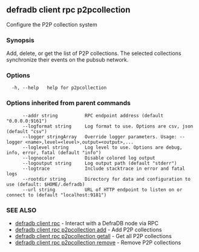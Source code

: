 ## defradb client rpc p2pcollection

Configure the P2P collection system

### Synopsis

Add, delete, or get the list of P2P collections.
The selected collections synchronize their events on the pubsub network.

### Options

```
  -h, --help   help for p2pcollection
```

### Options inherited from parent commands

```
      --addr string          RPC endpoint address (default "0.0.0.0:9161")
      --logformat string     Log format to use. Options are csv, json (default "csv")
      --logger stringArray   Override logger parameters. Usage: --logger <name>,level=<level>,output=<output>,...
      --loglevel string      Log level to use. Options are debug, info, error, fatal (default "info")
      --lognocolor           Disable colored log output
      --logoutput string     Log output path (default "stderr")
      --logtrace             Include stacktrace in error and fatal logs
      --rootdir string       Directory for data and configuration to use (default: $HOME/.defradb)
      --url string           URL of HTTP endpoint to listen on or connect to (default "localhost:9181")
```

### SEE ALSO

* [defradb client rpc](defradb_client_rpc.md)	 - Interact with a DefraDB node via RPC
* [defradb client rpc p2pcollection add](defradb_client_rpc_p2pcollection_add.md)	 - Add P2P collections
* [defradb client rpc p2pcollection getall](defradb_client_rpc_p2pcollection_getall.md)	 - Get all P2P collections
* [defradb client rpc p2pcollection remove](defradb_client_rpc_p2pcollection_remove.md)	 - Remove P2P collections

